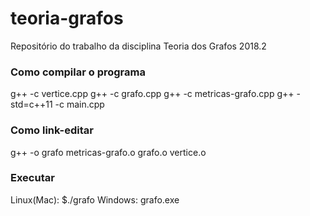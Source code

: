 # teoria-grafos
Repositório do trabalho da disciplina Teoria dos Grafos 2018.2

### Como compilar o programa
  g++ -c vertice.cpp
  g++ -c grafo.cpp
  g++ -c metricas-grafo.cpp
  g++ -std=c++11 -c main.cpp

### Como link-editar
  g++ -o grafo metricas-grafo.o grafo.o vertice.o

### Executar
  Linux(Mac): $./grafo <arquivo-texto-com-grafo>
  Windows: grafo.exe <arquivo-texto-com-grafo>
